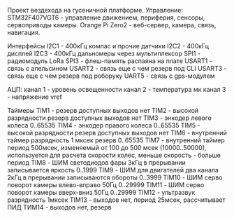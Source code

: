Проект вездехода на гусеничной платформе.
Управление: 
STM32F407VGT6 - управление движением, периферия, сенсоры, сервоприводы камеры.
Orange Pi Zero2 - веб-сервер, камера, связь, навигация.

Интерфейсы
I2C1 - 400кГц компас и прочие датчики
I2C2 - 400кГц дисплей 
I2C3 - 400кГц дальномеры через мультиплексор
SPI1 - радиомодуль LoRa
SPI3 - флеш-память распаяна на плате
USART1 - связь с апельсином
USART2 - связь еще с чем резерв под CLI
USART3 - связь еще с чем резерв под роборуку
UART5 - связь с gps-модулем

АЦП:
канал 1 - уровень освещенности
канал 2 - температура мк
канал 3 - напряжение vref

Таймеры
TIM1 - резерв доступных выходов нет
TIM2 - высокой разрядности резерв доступных выходов нет
TIM3 - энкодер левого колеса 0..65535
TIM4 - энкодер правого колеса 0..65535
TIM5 - высокой разрядности резерв доступных выходов нет
TIM6 - внутренний таймер разрядность 1 мксек резерв 0..65535
TIM7 - внутренний таймер период 500мсек, изменяемый от 100 до 500 мсек (10000..50000),
		используется для расчета скорости колес, меньше скорость - больше период
TIM8 - ШИМ светодиодов фары 3кГц в прерывании записывается яркость 0..1999
TIM9 - ШИМ для двигателей два канала 2кГц в прерывании записываются обороты 0..3999
TIM10 - ШИМ серво поворот камеры влево-вправо 50Гц 0..29999
TIM11 - ШИМ серво поворот камеры вверх-вниз 50Гц 0..29999
TIM12 - ультразвук разрядность 1мксек
TIM13 - выходов нет, период 25мсек, рассчитывает ПИД
ТИМ14 - выходов нет, резерв